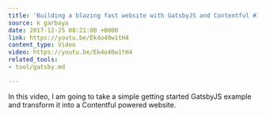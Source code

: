 ```yaml
---
title: 'Building a blazing fast website with GatsbyJS and Contentful #1 - YouTube'
source: k garbaya
date: 2017-12-25 08:21:00 +0000
link: https://youtu.be/Ek4o40w1tH4
content_type: Video
video: https://youtu.be/Ek4o40w1tH4
related_tools:
- tool/gatsby.md

---
```

In this video, I am going to take a simple getting started GatsbyJS example and transform it into a Contentful powered website.
